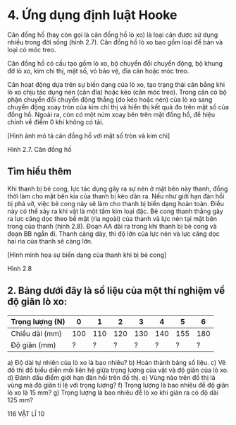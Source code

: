 # 4. Ứng dụng định luật Hooke

Cân đồng hồ (hay còn gọi là cân đồng hồ lò xo) là loại cân được sử dụng nhiều trong đời sống (hình 2.7). Cân đồng hồ lò xo bao gồm loại để bàn và loại có móc treo.

Cân đồng hồ có cấu tạo gồm lò xo, bộ chuyển đổi chuyển động, bộ khung đỡ lò xo, kim chỉ thị, mặt số, vỏ bảo vệ, đĩa cân hoặc móc treo.

Cân hoạt động dựa trên sự biến dạng của lò xo, tạo trạng thái cân bằng khi lò xo chịu tác dụng nén (cân đĩa) hoặc kéo (cân móc treo). Trong cân có bộ phận chuyển đổi chuyển động thẳng (do kéo hoặc nén) của lò xo sang chuyển động xoay tròn của kim chỉ thị và hiển thị kết quả đo trên mặt số của đồng hồ. Ngoài ra, còn có một núm xoay bên trên mặt đồng hồ, để hiệu chỉnh về điểm 0 khi không có tải.

[Hình ảnh mô tả cân đồng hồ với mặt số tròn và kim chỉ]

Hình 2.7. Cân đồng hồ

## Tìm hiểu thêm

Khi thanh bị bẻ cong, lực tác dụng gây ra sự nén ở mặt bên này thanh, đồng thời làm cho mặt bên kia của thanh bị kéo dãn ra. Nếu như giới hạn đàn hồi bị phá vỡ, việc bẻ cong này sẽ làm cho thanh bị biến dạng hoàn toàn. Điều này có thể xảy ra khi vật là một tấm kim loại đặc. Bẻ cong thanh thẳng gây ra lực căng dọc theo bề mặt (rìa ngoài) của thanh và lực nén tại mặt bên trong của thanh (hình 2.8). Đoạn AA dài ra trong khi thanh bị bẻ cong và đoạn BB ngắn đi. Thanh càng dày, thì độ lớn của lực nén và lực căng dọc hai rìa của thanh sẽ càng lớn.

[Hình minh họa sự biến dạng của thanh khi bị bẻ cong]

Hình 2.8

## 2. Bảng dưới đây là số liệu của một thí nghiệm về độ giãn lò xo:

| Trọng lượng (N) | 0 | 1 | 2 | 3 | 4 | 5 | 6 |
|-----------------|---|---|---|---|---|---|---|
| Chiều dài (mm)  | 100 | 110 | 120 | 130 | 140 | 155 | 180 |
| Độ giãn (mm)    | ? | ? | ? | ? | ? | ? | ? |

a) Độ dài tự nhiên của lò xo là bao nhiêu?
b) Hoàn thành bảng số liệu.
c) Vẽ đồ thị đồ biểu diễn mối liên hệ giữa trọng lượng của vật và độ giãn của lò xo.
d) Đánh dấu điểm giới hạn đàn hồi trên đồ thị.
e) Vùng nào trên đồ thị là vùng mà độ giãn tỉ lệ với trọng lượng?
f) Trọng lượng là bao nhiêu để độ giãn lò xo là 15 mm?
g) Trọng lượng là bao nhiêu để lò xo khi giãn ra có độ dài 125 mm?

116 VẬT LÍ 10